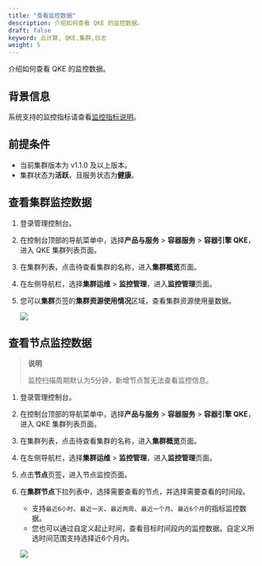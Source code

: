 ```yaml
---
title: "查看监控数据"
description: 介绍如何查看 QKE 的监控数据。
draft: false
keyword: 云计算, QKE,集群,日志
weight: 5
---
```


介绍如何查看 QKE 的监控数据。

## 背景信息

系统支持的监控指标请查看[监控指标说明](../index_desc/)。

## 前提条件

- 当前集群版本为 v1.1.0 及以上版本。 
- 集群状态为**活跃**，且服务状态为**健康**。

## 查看集群监控数据

1. 登录管理控制台。

2. 在控制台顶部的导航菜单中，选择**产品与服务** > **容器服务** > **容器引擎 QKE**，进入 QKE 集群列表页面。

3. 在集群列表，点击待查看集群的名称，进入**集群概览**页面。

4. 在左侧导航栏，选择**集群运维** > **监控管理**，进入**监控管理**页面。

5. 您可以**集群**页签的**集群资源使用情况**区域，查看集群资源使用量数据。

   ![](/container/qke_plus/_images/cluster_moni_data.png)

## 查看节点监控数据

> **说明**
>
> 监控扫描周期默认为5分钟，新增节点暂无法查看监控信息。

1. 登录管理控制台。

2. 在控制台顶部的导航菜单中，选择**产品与服务** > **容器服务** > **容器引擎 QKE**，进入 QKE 集群列表页面。

3. 在集群列表，点击待查看集群的名称，进入**集群概览**页面。

4. 在左侧导航栏，选择**集群运维** > **监控管理**，进入**监控管理**页面。

5. 点击**节点**页签，进入节点监控页面。

6. 在**集群节点**下拉列表中，选择需要查看的节点，并选择需要查看的时间段。

   - 支持`最近6小时`、`最近一天`、`最近两周`、`最近一个月`、`最近6个月`的指标监控数据。
   - 您也可以通过自定义起止时间，查看目标时间段内的监控数据。自定义所选时间范围支持选择近6个月内。

   ![](/container/qke_plus/_images/node_moni_data.png)
